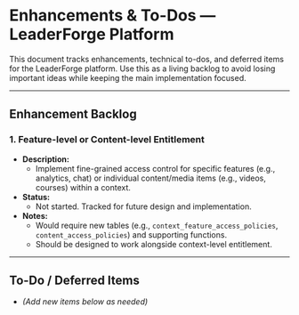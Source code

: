 # Enhancements & To-Dos — LeaderForge Platform

This document tracks enhancements, technical to-dos, and deferred items for the LeaderForge platform. Use this as a living backlog to avoid losing important ideas while keeping the main implementation focused.

---

## Enhancement Backlog

### 1. Feature-level or Content-level Entitlement
- **Description:**
  - Implement fine-grained access control for specific features (e.g., analytics, chat) or individual content/media items (e.g., videos, courses) within a context.
- **Status:**
  - Not started. Tracked for future design and implementation.
- **Notes:**
  - Would require new tables (e.g., `context_feature_access_policies`, `content_access_policies`) and supporting functions.
  - Should be designed to work alongside context-level entitlement.

---

## To-Do / Deferred Items

- _(Add new items below as needed)_